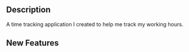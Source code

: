 ## Description

A time tracking application I created to help me track my working hours. 

## New Features 

